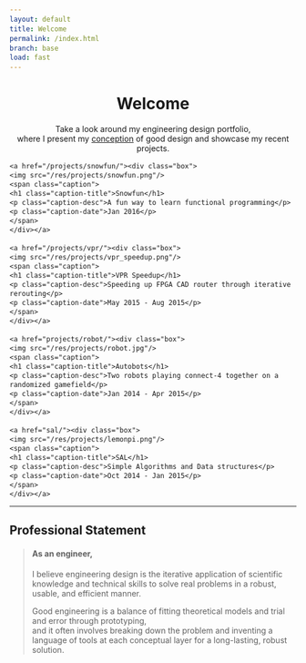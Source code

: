 ```yaml
---
layout: default
title: Welcome
permalink: /index.html
branch: base
load: fast
---
```

<h1 style="text-align:center;">Welcome</h1>
<p align="center">Take a look around my engineering design portfolio,  <br>
where I present my <a href="principles.html">conception</a> of good design and showcase my recent projects.  
<br></p>


<div class="gallery" id="main-gallery">

	<a href="/projects/snowfun/"><div class="box">
	<img src="/res/projects/snowfun.png"/>
	<span class="caption">
	<h1 class="caption-title">Snowfun</h1>
	<p class="caption-desc">A fun way to learn functional programming</p>
	<p class="caption-date">Jan 2016</p>
	</span>
	</div></a>

	<a href="/projects/vpr/"><div class="box">
	<img src="/res/projects/vpr_speedup.png"/>
	<span class="caption">
	<h1 class="caption-title">VPR Speedup</h1>
	<p class="caption-desc">Speeding up FPGA CAD router through iterative rerouting</p>
	<p class="caption-date">May 2015 - Aug 2015</p>
	</span>
	</div></a>

	<a href="projects/robot/"><div class="box">
	<img src="/res/projects/robot.jpg"/>
	<span class="caption">
	<h1 class="caption-title">Autobots</h1>
	<p class="caption-desc">Two robots playing connect-4 together on a randomized gamefield</p>
	<p class="caption-date">Jan 2014 - Apr 2015</p>
	</span>
	</div></a>

	<a href="sal/"><div class="box">
	<img src="/res/projects/lemonpi.png"/>
	<span class="caption">
	<h1 class="caption-title">SAL</h1>
	<p class="caption-desc">Simple Algorithms and Data structures</p>
	<p class="caption-date">Oct 2014 - Jan 2015</p>
	</span>
	</div></a>


</div>



----------------------------
<div class="block">
<h2>Professional Statement</h2>
<blockquote><h4>As an engineer,</h4>
I believe engineering design is the iterative application of scientific knowledge and technical skills to solve real problems in a robust, usable, and efficient manner.
  

Good engineering is a balance of fitting theoretical models and trial and error through prototyping,  
and it often involves breaking down the problem and inventing a language of tools at each conceptual layer for a long-lasting, robust solution.
</blockquote>
</div>
